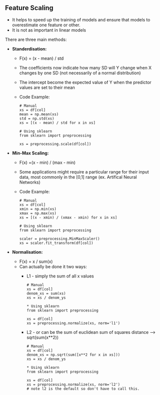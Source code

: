 ## Feature Scaling

* It helps to speed up the training of models and ensure that models to overestimate one feature or other.
* It is not as important in linear models

There are three main methods:
* __Standerdisation:__
  * F(x) = (x - mean) / std
  * The coefficients now indicate how many SD will Y change when X changes by one SD (not necessarily of a normal distribution)
  * The intercept become the expected value of Y when the predictor values are set to their mean
  * Code Example:

    ```
    # Manual
    xs = df[col]
    mean = np.mean(xs)
    std = np.std(xs)
    xs = [(x - mean) / std for x in xs]

    # Using sklearn
    from sklearn import preprocessing

    xs = preprocessing.scale(df[col])
    ```

* __Min-Max Scaling:__
  * F(x) =(x - min) / (max - min)
  * Some applications might require a particular range for their input data, most commonly in the [0,1] range (ex. Artifical Neural Networks)
  * Code Example:

    ```
    # Manual
    xs = df[col]
    xmin = np.min(xs)
    xmax = np.max(xs)
    xs = [(x - xmin) / (xmax - xmin) for x in xs]

    # Using sklearn
    from sklearn import preprocessing

    scaler = preprocessing.MinMaxScaler()
    xs = scaler.fit_transform(df[col])
    ```

* __Normalisation:__
  * F(x) = x / sum(x)
  * Can actually be done it two ways:
    * L1 - simply the sum of all x values

      ```
      # Manual
      xs = df[col]
      denom_xs = sum(xs)
      xs = xs / denom_ys

      * Using sklearn
      from sklearn import preprocessing

      xs = df[col]
      xs = preprocessing.normalize(xs, norm='l1')
      ```

    * L2 - or can be the sum of euclidean sum of squares distance --> sqrt(sum(x**2))

      ```
      # Manual
      xs = df[col]
      denom_xs = np.sqrt(sum([x**2 for x in xs]))
      xs = xs / denom_ys

      * Using sklearn
      from sklearn import preprocessing

      xs = df[col]
      xs = preprocessing.normalize(xs, norm='l2')
      # note l2 is the default so don't have to call this.
      ```
